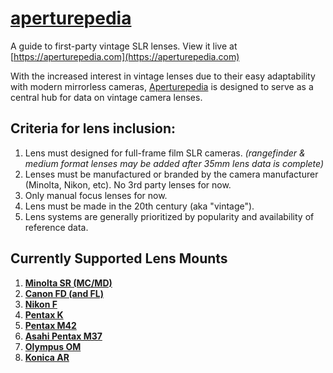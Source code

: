 # [aperturepedia](https://aperturepedia.com)

A guide to first-party vintage SLR lenses. View it live at [https://aperturepedia.com](https://aperturepedia.com)

With the increased interest in vintage lenses due to their easy adaptability with modern mirrorless cameras, [Aperturepedia](https://aperturepedia.com) is designed to serve as a central hub for data on vintage camera lenses.

## Criteria for lens inclusion:
1. Lens must designed for full-frame film SLR cameras. _(rangefinder & medium format lenses may be added after 35mm lens data is complete)_
2. Lenses must be manufactured or branded by the camera manufacturer (Minolta, Nikon, etc). No 3rd party lenses for now.
3. Only manual focus lenses for now.
4. Lens must be made in the 20th century (aka "vintage").
5. Lens systems are generally prioritized by popularity and availability of reference data.

## Currently Supported Lens Mounts
1.  [**Minolta SR (MC/MD)**](https://aperturepedia.com/minolta-sr/)
2.  [**Canon FD (and FL)**](https://aperturepedia.com/canon-fd/)
3.  [**Nikon F**](https://aperturepedia.com/nikon-f/)
6.  [**Pentax K**](https://aperturepedia.com/pentax-k/)
5.  [**Pentax M42**](https://aperturepedia.com/pentax-m42/)
4.  [**Asahi Pentax M37**](https://aperturepedia.com/pentax-m37/)
8.  [**Olympus OM**](https://aperturepedia.com/olympus-om/)
7.  [**Konica AR**](https://aperturepedia.com/konica-ar/)

<!-- ## Future Supported Lens Mounts
_These will be supported in a future version of Aperturepedia_
1. ****
2. ****
3. ****
4. **** -->
